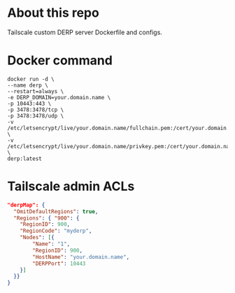 # About this repo
Tailscale custom DERP server Dockerfile and configs.

# Docker command
```shell
docker run -d \
--name derp \
--restart=always \
-e DERP_DOMAIN=your.domain.name \
-p 10443:443 \
-p 3478:3478/tcp \
-p 3478:3478/udp \
-v /etc/letsencrypt/live/your.domain.name/fullchain.pem:/cert/your.domain.name.crt \
-v /etc/letsencrypt/live/your.domain.name/privkey.pem:/cert/your.domain.name.key \
derp:latest
```

# Tailscale admin ACLs
```json
"derpMap": {
  "OmitDefaultRegions": true,
  "Regions": { "900": {
    "RegionID": 900,
    "RegionCode": "myderp",
    "Nodes": [{
        "Name": "1",
        "RegionID": 900,
        "HostName": "your.domain.name",
        "DERPPort": 10443
    }]
  }}
}
```
